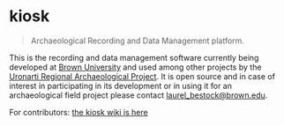 # kiosk 
> Archaeological Recording and Data Management platform.

This is the recording and data management software currently being developed at [Brown University](https://www.brown.edu/academics/archaeology/content/uronarti-regional-archaeology-project-sudan) and used among other projects by the [Uronarti Regional Archaeological Project](https://blogs.brown.edu/archaeology/fieldwork/uronarti/). It is open source and in case of interest in participating in its development or in using it for an archaeological field project please contact [laurel_bestock@brown.edu](https://vivo.brown.edu/display/lbestock#All).

For contributors: [the kiosk wiki is here](https://meritaten.net/urapdev)
